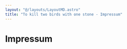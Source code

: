 ```yaml
---
layout: "@/layouts/LayoutMD.astro"
title: "To kill two birds with one stone - Impressum"
---
```


# Impressum
